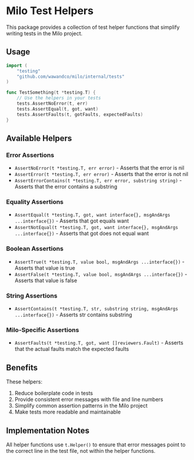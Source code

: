 # Milo Test Helpers

This package provides a collection of test helper functions that simplify writing tests in the Milo project.

## Usage

```go
import (
    "testing"
    "github.com/wawandco/milo/internal/tests"
)

func TestSomething(t *testing.T) {
    // Use the helpers in your tests
    tests.AssertNoError(t, err)
    tests.AssertEqual(t, got, want)
    tests.AssertFaults(t, gotFaults, expectedFaults)
}
```

## Available Helpers

### Error Assertions

- `AssertNoError(t *testing.T, err error)` - Asserts that the error is nil
- `AssertError(t *testing.T, err error)` - Asserts that the error is not nil
- `AssertErrorContains(t *testing.T, err error, substring string)` - Asserts that the error contains a substring

### Equality Assertions

- `AssertEqual(t *testing.T, got, want interface{}, msgAndArgs ...interface{})` - Asserts that got equals want
- `AssertNotEqual(t *testing.T, got, want interface{}, msgAndArgs ...interface{})` - Asserts that got does not equal want

### Boolean Assertions

- `AssertTrue(t *testing.T, value bool, msgAndArgs ...interface{})` - Asserts that value is true
- `AssertFalse(t *testing.T, value bool, msgAndArgs ...interface{})` - Asserts that value is false

### String Assertions

- `AssertContains(t *testing.T, str, substring string, msgAndArgs ...interface{})` - Asserts str contains substring

### Milo-Specific Assertions

- `AssertFaults(t *testing.T, got, want []reviewers.Fault)` - Asserts that the actual faults match the expected faults

## Benefits

These helpers:

1. Reduce boilerplate code in tests
2. Provide consistent error messages with file and line numbers
3. Simplify common assertion patterns in the Milo project
4. Make tests more readable and maintainable

## Implementation Notes

All helper functions use `t.Helper()` to ensure that error messages point to the correct line in the test file, not within the helper functions.